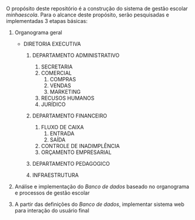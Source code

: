 O propósito deste repositório é a construção do sistema de gestão escolar *minhaescola*. Para o alcance deste propósito, serão pesquisadas e implementadas 3 etapas básicas:  
   1. Organograma geral  
      * DIRETORIA EXECUTIVA  
         1. DEPARTAMENTO ADMINISTRATIVO
            1. SECRETARIA
            2. COMERCIAL
               1. COMPRAS
               2. VENDAS
               3. MARKETING
            3. RECUSOS HUMANOS
            4. JURÍDICO

         2. DEPARTAMENTO FINANCEIRO
            1. FLUXO DE CAIXA
               1. ENTRADA
               2. SAÍDA
            2. CONTROLE DE INADIMPLÊNCIA
            3. ORÇAMENTO EMPRESARIAL

         3. DEPARTAMENTO PEDAGOGICO 
         4. INFRAESTRUTURA
            
   3. Análise e implementação do *Banco de dados* baseado no organograma e processos de gestão escolar
   4. A partir das definições do *Banco de dados*, implementar sistema web para interação do usuário final
  